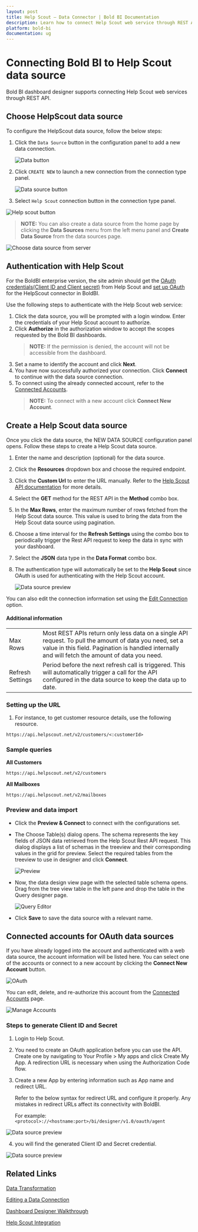 ```yaml
---
layout: post
title: Help Scout – Data Connector | Bold BI Documentation
description: Learn how to connect Help Scout web service through REST API endpoint with Bold BI Embedded and create data source.
platform: bold-bi
documentation: ug
---
```


# Connecting Bold BI to Help Scout data source
Bold BI dashboard designer supports connecting Help Scout web services through REST API.

## Choose HelpScout data source
To configure the HelpScout data source, follow the below steps:
1. Click the `Data Source` button in the configuration panel to add a new data connection.

   ![Data button](/static/assets/working-with-datasource/data-connectors/images/common/databutton.png)

2. Click `CREATE NEW` to launch a new connection from the connection type panel.

   ![Data source button](/static/assets/working-with-datasource/data-connectors/images/common/datasourcebutton.png)

3. Select `Help Scout` connection button in the connection type panel.

  ![Help scout button](/static/assets/working-with-datasource/data-connectors/images/help-scout/helpscout_button.png)

  > **NOTE:**  You can also create a data source from the home page by clicking the **Data Sources** menu from the left menu panel and **Create Data Source** from the data sources page.

  ![Choose data source from server](/static/assets/working-with-datasource/data-connectors/images/help-scout/ChooseDS.png)

## Authentication with Help Scout
For the BoldBI enterprise version, the site admin should get the [OAuth credentials(Client ID and Client secret)](#steps-to-generate-client-id-and-secret) from Help Scout and [set up OAuth](/site-administration/data-connector-settings/oauth-configuration/) for the HelpScout connector in BoldBI.

Use the following steps to authenticate with the Help Scout web service:

1. Click the data source, you will be prompted with a login window. Enter the credentials of your Help Scout account to authorize.
2. Click **Authorize** in the authorization window to accept the scopes requested by the Bold BI dashboards. 
   > **NOTE:**  If the permission is denied, the account will not be accessible from the dashboard.
3. Set a name to identify the account and click **Next**. 
4. You have now successfully authorized your connection. Click **Connect** to continue with the data source connection.
5. To connect using the already connected account, refer to the [Connected Accounts](/working-with-data-source/data-connectors/help-scout/#connected-accounts-for-oauth-data-sources).
   > **NOTE:**  To connect with a new account click **Connect New Account**.
## Create a Help Scout data source
Once you click the data source, the NEW DATA SOURCE configuration panel opens. Follow these steps to create a Help Scout data source.
1. Enter the name and description (optional) for the data source.
2. Click the **Resources** dropdown box and choose the required endpoint.
4. Click the **Custom Url** to enter the URL manually. Refer to the [Help Scout API documentation](https://developer.helpscout.com/mailbox-api/) for more details.
5. Select the **GET** method for the REST API in the **Method** combo box.
6. In the **Max Rows**, enter the maximum number of rows fetched from the Help Scout data source. This value is used to bring the data from the Help Scout data source using pagination.
7. Choose a time interval for the **Refresh Settings** using the combo box to periodically trigger the Rest API request to keep the data in sync with your dashboard. 
8. Select the **JSON** data type in the **Data Format** combo box.

9. The authentication type will automatically be set to the **Help Scout** since OAuth is used for authenticating with the Help Scout account.

    ![Data source preview](/static/assets/working-with-datasource/data-connectors/images/help-scout/connect.png)

You can also edit the connection information set using the [Edit Connection](/working-with-data-source/editing-a-data-connection/) option.

#### Additional information
<table width="600">
<tr>
<td>
Max Rows
</td>
<td>
Most REST APIs return only less data on a single API request. To pull the amount of data you need, set a value in this field.
Pagination is handled internally and will fetch the amount of data you need.
</td>
</tr>
<tr>
<td>
Refresh Settings
</td>
<td>
Period before the next refresh call is triggered. This will automatically trigger a call for the API configured in the data source to keep the data up to date.
</td>
</tr>
</table>

### Setting up the URL

1. For instance, to get customer resource details, use the following resource.

`https://api.helpscout.net/v2/customers/<:customerId>`

### Sample queries

**All Customers**

`https://api.helpscout.net/v2/customers`

**All Mailboxes**

`https://api.helpscout.net/v2/mailboxes`

### Preview and data import
* Click the **Preview & Connect** to connect with the configurations set.
* The Choose Table(s) dialog opens. The schema represents the key fields of JSON data retrieved from the Help Scout Rest API request. This dialog displays a list of schemas in the treeview and their corresponding values in the grid for preview. Select the required tables from the treeview to use in designer and click **Connect**.

   ![Preview](/static/assets/working-with-datasource/data-connectors/images/common/Preview.png)

* Now, the data design view page with the selected table schema opens. Drag from the tree view table in the left pane and drop the table in the Query designer page.

   ![Query Editor](/static/assets/working-with-datasource/data-connectors/images/common/QueryEditor.png)

* Click **Save** to save the data source with a relevant name.

## Connected accounts for OAuth data sources
If you have already logged into the account and authenticated with a web data source, the account information will be listed here. You can select one of the accounts or connect to a new account by clicking the **Connect New Account** button.

   ![OAuth](/static/assets/working-with-datasource/data-connectors/images/help-scout/authenticate.png)

You can edit, delete, and re-authorize this account from the [Connected Accounts](https://help.boldbi.com/working-with-data-source/working-with-connected-accounts/) page.

   ![Manage Accounts](/static/assets/working-with-datasource/data-connectors/images/help-scout/ManageDS.png)

### Steps to generate Client ID and Secret
1. Login to Help Scout.
2. You need to create an OAuth application before you can use the API. Create one by navigating to Your Profile > My apps and click Create My App. A redirection URL is necessary when using the Authorization Code flow.
3. Create a new App by entering information such as App name and redirect URL.

   Refer to the below syntax for redirect URL and configure it properly. Any mistakes in redirect URLs affect its connectivity with BoldBI.

    For example:`<protocol>://<hostname:port>/bi/designer/v1.0/oauth/agent`

![Data source preview](/static/assets/working-with-datasource/data-connectors/images/help-scout/createmyapp.png)

4. you will find the generated Client ID and Secret credential.

![Data source preview](/static/assets/working-with-datasource/data-connectors/images/help-scout/appcredentials.png)

## Related Links
[Data Transformation](/working-with-data-source/transforming-data/joining-table/)

[Editing a Data Connection](/working-with-data-source/editing-a-data-connection/)   

[Dashboard Designer Walkthrough](/getting-started/creating-dashboard/)

[Help Scout Integration](https://www.boldbi.com/integrations/help-scout?utm_source=syncfusion&utm_medium=documentation&utm_campaign=boldbihelpscoutintegration)